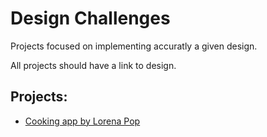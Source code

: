 # Design Challenges

Projects focused on implementing accuratly a given design.

All projects should have a link to design.

## Projects: 

* [Cooking app by Lorena Pop](DesignChallenges/CookingAppByLorenaPop/)
